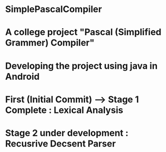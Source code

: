 # SimplePascalCompiler
# A college project "Pascal (Simplified Grammer) Compiler" 
# Developing the project using java in Android
# First (Initial Commit) --> Stage 1 Complete : Lexical Analysis
# Stage 2 under development : Recusrive Decsent Parser 
